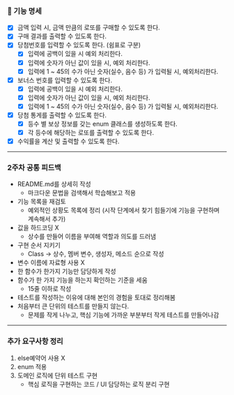 ### 🚀 기능 명세

- [x] 금액 입력 시, 금액 만큼의 로또를 구매할 수 있도록 한다.
- [x] 구매 결과를 출력할 수 있도록 한다.
- [x] 당첨번호를 입력할 수 있도록 한다. (쉼표로 구분)
    - [x] 입력에 공백이 있을 시 예외 처리한다.
    - [x] 입력에 숫자가 아닌 값이 있을 시, 예외 처리한다.
    - [x] 입력에 1 ~ 45의 수가 아닌 숫자(실수, 음수 등) 가 입력될 시, 예외처리한다.
- [x] 보너스 번호를 입력할 수 있도록 한다.
    - [x] 입력에 공백이 있을 시 예외 처리한다.
    - [x] 입력에 숫자가 아닌 값이 있을 시, 예외 처리한다.
    - [x] 입력에 1 ~ 45의 수가 아닌 숫자(실수, 음수 등) 가 입력될 시, 예외처리한다.
- [x] 당첨 통게를 출력할 수 있도록 한다.
    - [x] 등수 별 보상 정보를 갖는 enum 클래스를 생성하도록 한다.
    - [x] 각 등수에 해당하는 로또를 출력할 수 있도록 한다.
- [x] 수익률을 계산 및 출력할 수 있도록 한다.

---

### 2주차 공통 피드백

- README.md를 상세히 작성
    - 마크다운 문법을 검색해서 학습해보고 적용
- 기능 목록을 재검토
    - 예외적인 상황도 목록에 정리 (시작 단계에서 찾기 힘들기에 기능을 구현하며 계속해서 추가)
- 값을 하드코딩 X
    - 상수를 만들어 이름을 부여해 역할과 의도를 드러냄
- 구현 순서 지키기
    - Class -> 상수, 멤버 변수, 생성자, 메소드 순으로 작성
- 변수 이름에 자료형 사용 X
- 한 함수가 한가지 기능만 담당하게 작성
- 함수가 한 가지 기능을 하는지 확인하는 기준을 세움
    - 15줄 이하로 작성
- 테스트를 작성하는 이유에 대해 본인의 경험을 토대로 정리해봄
- 처음부터 큰 단위의 테스트를 만들지 않는다.
    - 문제를 작게 나누고, 핵심 기능에 가까운 부분부터 작게 테스트를 만들어나감

---

### 추가 요구사항 정리

1. else예약어 사용 X
2. enum 적용
3. 도메인 로직에 단위 테스트 구현
    - 핵심 로직을 구현하는 코드 / UI 담당하는 로직 분리 구현






